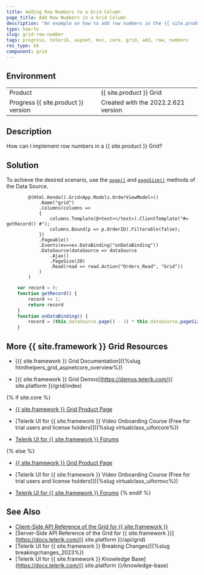 ```yaml
---
title: Adding Row Numbers to a Grid Column
page_title: Add Row Numbers in a Grid Column
description: "An example on how to add row numbers in the {{ site.product }} Grid."
type: how-to
slug: grid-row-number
tags: progress, telerik, aspnet, mvc, core, grid, add, row, numbers
res_type: kb
component: grid
---
```


## Environment

<table>
 <tr>
  <td>Product</td>
  <td>{{ site.product }} Grid</td>
 </tr>
 <tr>
  <td>Progress {{ site.product }} version</td>
  <td>Created with the 2022.2.621 version</td>
 </tr>
</table>

## Description

How can I implement row numbers in a {{ site.product }} Grid?

## Solution

To achieve the desired scenario, use the [`page()`](https://docs.telerik.com/kendo-ui/api/javascript/data/datasource/methods/page) and [`pageSize()`](https://docs.telerik.com/kendo-ui/api/javascript/data/datasource/methods/pagesize) methods of the Data Source.

```Grid.cshtml
        @(Html.Kendo().Grid<App.Models.OrderViewModel>()
            .Name("grid")
            .Columns(columns =>
            {
                columns.Template(@<text></text>).ClientTemplate("#= getRecord() #");
                columns.Bound(p => p.OrderID).Filterable(false);
            })
            .Pageable()
            .Events(ev=>ev.DataBinding("onDataBinding"))
            .DataSource(dataSource => dataSource
                .Ajax()
                .PageSize(20)
                .Read(read => read.Action("Orders_Read", "Grid"))
            )
        )
```
```script.js
    var record = 0;
    function getRecord() {
        record += 1;
        return record
    }
    function onDataBinding() {
        record = (this.dataSource.page() - 1) * this.dataSource.pageSize();
    }
```

## More {{ site.framework }} Grid Resources

* [{{ site.framework }} Grid Documentation]({%slug htmlhelpers_grid_aspnetcore_overview%})

* [{{ site.framework }} Grid Demos](https://demos.telerik.com/{{ site.platform }}/grid/index)

{% if site.core %}
* [{{ site.framework }} Grid Product Page](https://www.telerik.com/aspnet-core-ui/grid)

* [Telerik UI for {{ site.framework }} Video Onboarding Course (Free for trial users and license holders)]({%slug virtualclass_uiforcore%})

* [Telerik UI for {{ site.framework }} Forums](https://www.telerik.com/forums/aspnet-core-ui)

{% else %}
* [{{ site.framework }} Grid Product Page](https://www.telerik.com/aspnet-mvc/grid)

* [Telerik UI for {{ site.framework }} Video Onboarding Course (Free for trial users and license holders)]({%slug virtualclass_uiformvc%})

* [Telerik UI for {{ site.framework }} Forums](https://www.telerik.com/forums/aspnet-mvc)
{% endif %}

## See Also

* [Client-Side API Reference of the Grid for {{ site.framework }}](https://docs.telerik.com/kendo-ui/api/javascript/ui/grid)
* [Server-Side API Reference of the Grid for {{ site.framework }}](https://docs.telerik.com/{{ site.platform }}/api/grid)
* [Telerik UI for {{ site.framework }} Breaking Changes]({%slug breakingchanges_2023%})
* [Telerik UI for {{ site.framework }} Knowledge Base](https://docs.telerik.com/{{ site.platform }}/knowledge-base)
